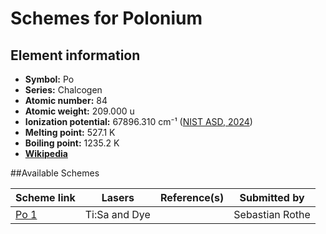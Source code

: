 # Schemes for Polonium

## Element information

- **Symbol:** Po
- **Series:** Chalcogen
- **Atomic number:** 84
- **Atomic weight:** 209.000 u
- **Ionization potential:**  67896.310 cm⁻¹ ([NIST ASD, 2024](https://www.nist.gov/pml/atomic-spectra-database))
- **Melting point:** 527.1 K
- **Boiling point:** 1235.2 K
- [**Wikipedia**](https://en.wikipedia.org/wiki/Polonium)

##Available Schemes

|       Scheme link       |    Lasers     | Reference(s) |  Submitted by   |
| ----------------------- | ------------- | ------------ | --------------- |
| [Po 1](../po/po-001.md) | Ti:Sa and Dye |              | Sebastian Rothe |
